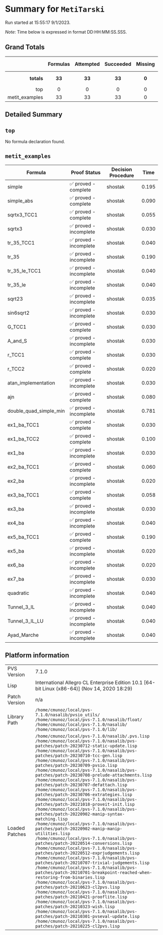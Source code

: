 # Summary for `MetiTarski`
Run started at 15:55:17 9/1/2023.

_Note_: Time below is expressed in format DD:HH:MM:SS.SSS.
## Grand Totals 
|            | Formulas | Attempted | Succeeded | Missing | Total Time |
| ---:       | :---:    | :---:     | :---:     | :---:   | ---        |
| **totals** | **33**   | **33**    | **33**    | **0**  | **2.534 s**   |
|top|0|0|0|0|0.000|
|metit_examples|33|33|33|0|2.534|
## Detailed Summary 
## `top`
No formula declaration found.
## `metit_examples`

| Formula | Proof Status | Decision Procedure | Time |
| ---     | ---          | ---                | ---  |
|simple|✅ proved - complete|shostak|0.195|
|simple_abs|✅ proved - complete|shostak|0.090|
|sqrtx3_TCC1|✅ proved - complete|shostak|0.055|
|sqrtx3|✅ proved - incomplete|shostak|0.030|
|tr_35_TCC1|✅ proved - incomplete|shostak|0.040|
|tr_35|✅ proved - incomplete|shostak|0.190|
|tr_35_le_TCC1|✅ proved - incomplete|shostak|0.040|
|tr_35_le|✅ proved - incomplete|shostak|0.040|
|sqrt23|✅ proved - incomplete|shostak|0.035|
|sin6sqrt2|✅ proved - incomplete|shostak|0.030|
|G_TCC1|✅ proved - complete|shostak|0.030|
|A_and_S|✅ proved - incomplete|shostak|0.030|
|r_TCC1|✅ proved - complete|shostak|0.030|
|r_TCC2|✅ proved - complete|shostak|0.020|
|atan_implementation|✅ proved - incomplete|shostak|0.030|
|ajn|✅ proved - complete|shostak|0.080|
|double_quad_simple_min|✅ proved - incomplete|shostak|0.781|
|ex1_ba_TCC1|✅ proved - complete|shostak|0.030|
|ex1_ba_TCC2|✅ proved - complete|shostak|0.100|
|ex1_ba|✅ proved - incomplete|shostak|0.030|
|ex2_ba_TCC1|✅ proved - complete|shostak|0.060|
|ex2_ba|✅ proved - incomplete|shostak|0.020|
|ex3_ba_TCC1|✅ proved - complete|shostak|0.058|
|ex3_ba|✅ proved - incomplete|shostak|0.030|
|ex4_ba|✅ proved - incomplete|shostak|0.040|
|ex5_ba_TCC1|✅ proved - complete|shostak|0.190|
|ex5_ba|✅ proved - incomplete|shostak|0.020|
|ex6_ba|✅ proved - incomplete|shostak|0.020|
|ex7_ba|✅ proved - incomplete|shostak|0.030|
|quadratic|✅ proved - incomplete|shostak|0.040|
|Tunnel_3_IL|✅ proved - incomplete|shostak|0.040|
|Tunnel_3_IL_LU|✅ proved - incomplete|shostak|0.040|
|Ayad_Marche|✅ proved - incomplete|shostak|0.040|
## Platform information 
|  |  |
|---|---|
| PVS Version | 7.1.0 |
| Lisp| International Allegro CL Enterprise Edition 10.1 [64-bit Linux (x86-64)] (Nov 14, 2020 18:29)|
| Patch Version| n/a|
| Library Path| `/home/cmunoz/local/pvs-7.1.0/nasalib/pvsio_utils/`<br/>`/home/cmunoz/local/pvs-7.1.0/nasalib/float/`<br/>`/home/cmunoz/local/pvs-7.1.0/nasalib/`<br/>`/home/cmunoz/local/pvs-7.1.0/lib/`|
| Loaded Patches | `/home/cmunoz/local/pvs-7.1.0/nasalib/.pvs.lisp`<br/>`/home/cmunoz/local/pvs-7.1.0/nasalib/pvs-patches/patch-20230712-static-update.lisp`<br/>`/home/cmunoz/local/pvs-7.1.0/nasalib/pvs-patches/patch-20230710-tcc-gen.lisp`<br/>`/home/cmunoz/local/pvs-7.1.0/nasalib/pvs-patches/patch-20230709-pvsio.lisp`<br/>`/home/cmunoz/local/pvs-7.1.0/nasalib/pvs-patches/patch-20230708-prelude-attachments.lisp`<br/>`/home/cmunoz/local/pvs-7.1.0/nasalib/pvs-patches/patch-20230707-defattach.lisp`<br/>`/home/cmunoz/local/pvs-7.1.0/nasalib/pvs-patches/patch-20230706-extrategies.lisp`<br/>`/home/cmunoz/local/pvs-7.1.0/nasalib/pvs-patches/patch-20221018-proveit-init.lisp`<br/>`/home/cmunoz/local/pvs-7.1.0/nasalib/pvs-patches/patch-20220902-manip-syntax-matching.lisp`<br/>`/home/cmunoz/local/pvs-7.1.0/nasalib/pvs-patches/patch-20220902-manip-manip-utilities.lisp`<br/>`/home/cmunoz/local/pvs-7.1.0/nasalib/pvs-patches/patch-20220514-conversions.lisp`<br/>`/home/cmunoz/local/pvs-7.1.0/nasalib/pvs-patches/patch-20220512-exprjudgements.lisp`<br/>`/home/cmunoz/local/pvs-7.1.0/nasalib/pvs-patches/patch-20210707-trivial-judgements.lisp`<br/>`/home/cmunoz/local/pvs-7.1.0/nasalib/pvs-patches/patch-20210701-breakpoint-reached-when-restoring-from-binaries.lisp`<br/>`/home/cmunoz/local/pvs-7.1.0/nasalib/pvs-patches/patch-20210623-cl2pvs.lisp`<br/>`/home/cmunoz/local/pvs-7.1.0/nasalib/pvs-patches/patch-20210421-prooflite.lisp`<br/>`/home/cmunoz/local/pvs-7.1.0/nasalib/pvs-patches/patch-20210323-wish.lisp`<br/>`/home/cmunoz/local/pvs-7.1.0/nasalib/pvs-patches/patch-20210301-pvseval-update.lisp`<br/>`/home/cmunoz/local/pvs-7.1.0/nasalib/pvs-patches/patch-20210225-cl2pvs.lisp`|
